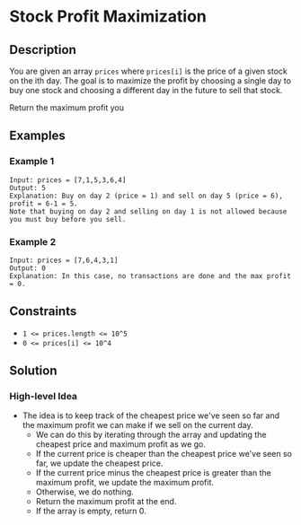 # Stock Profit Maximization

## Description

You are given an array `prices` where `prices[i]` is the price of a given stock on the ith day. The goal is to maximize the profit by choosing a single day to buy one stock and choosing a different day in the future to sell that stock.

Return the maximum profit you

## Examples

### Example 1

```plaintext
Input: prices = [7,1,5,3,6,4]
Output: 5
Explanation: Buy on day 2 (price = 1) and sell on day 5 (price = 6), profit = 6-1 = 5.
Note that buying on day 2 and selling on day 1 is not allowed because you must buy before you sell.
```

### Example 2

```plaintext
Input: prices = [7,6,4,3,1]
Output: 0
Explanation: In this case, no transactions are done and the max profit = 0.
```

## Constraints

* `1 <= prices.length <= 10^5`
* `0 <= prices[i] <= 10^4`

## Solution

### High-level Idea

* The idea is to keep track of the cheapest price we've seen so far and the maximum profit we can make if we sell on the current day.
  * We can do this by iterating through the array and updating the cheapest price and maximum profit as we go.
  * If the current price is cheaper than the cheapest price we've seen so far, we update the cheapest price.
  * If the current price minus the cheapest price is greater than the maximum profit, we update the maximum profit.
  * Otherwise, we do nothing.
  * Return the maximum profit at the end.
  * If the array is empty, return 0.
